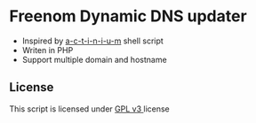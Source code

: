 Freenom Dynamic DNS updater
==================================================

* Inspired by [a-c-t-i-n-i-u-m](https://gist.github.com/a-c-t-i-n-i-u-m/bc4b1ff265b277dbf195) shell script
* Writen in PHP
* Support multiple domain and hostname

License
----------------------------
This script is licensed under [GPL v3 ](http://www.gnu.org/licenses/gpl-3.0.en.html) license
